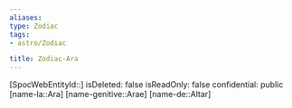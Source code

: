 ```yaml
---
aliases: 
type: Zodiac
tags:
- astro/Zodiac

title: Zodiac-Ara
---
```

[SpocWebEntityId::]
isDeleted: false
isReadOnly: false
confidential: public
[name-la::Ara]
[name-genitive::Arae]
[name-de::Altar]


